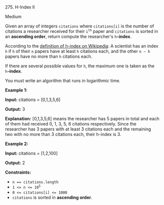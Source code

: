 ﻿275\. H-Index II

Medium

Given an array of integers `citations` where `citations[i]` is the number of citations a researcher received for their <code>i<sup>th</sup></code> paper and `citations` is sorted in an **ascending order**, return compute the researcher's `h`**\-index**.

According to the [definition of h-index on Wikipedia](https://en.wikipedia.org/wiki/H-index): A scientist has an index `h` if `h` of their `n` papers have at least `h` citations each, and the other `n − h` papers have no more than `h` citations each.

If there are several possible values for `h`, the maximum one is taken as the `h`**\-index**.

You must write an algorithm that runs in logarithmic time.

**Example 1:**

**Input:** citations = [0,1,3,5,6]

**Output:** 3

**Explanation:** [0,1,3,5,6] means the researcher has 5 papers in total and each of them had received 0, 1, 3, 5, 6 citations respectively. Since the researcher has 3 papers with at least 3 citations each and the remaining two with no more than 3 citations each, their h-index is 3. 

**Example 2:**

**Input:** citations = [1,2,100]

**Output:** 2 

**Constraints:**

*   `n == citations.length`
*   <code>1 <= n <= 10<sup>5</sup></code>
*   `0 <= citations[i] <= 1000`
*   `citations` is sorted in **ascending order**.